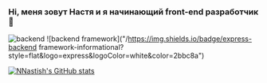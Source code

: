 ### Hi, меня зовут Настя и я начинающий front-end разработчик 👋

![backend](https://img.shields.io/badge/node.js-backend-informational?style=flat&logo=node.js&logoColor=white&color=2bbc8a)
![backend framework]("/https://img.shields.io/badge/express-backend framework-informational?style=flat&logo=express&logoColor=white&color=2bbc8a")

[![NNastish's GitHub stats](https://github-readme-stats.vercel.app/api?username=NNastish)](https://github.com/anuraghazra/github-readme-stats)


<!--
**NNastish/NNastish** is a ✨ _special_ ✨ repository because its `README.md` (this file) appears on your GitHub profile.

Here are some ideas to get you started:

- 🔭 I’m currently working on ...
- 🌱 I’m currently learning ...
- 👯 I’m looking to collaborate on ...
- 🤔 I’m looking for help with ...
- 💬 Ask me about ...
- 📫 How to reach me: ...
- 😄 Pronouns: ...
- ⚡ Fun fact: ...
-->
